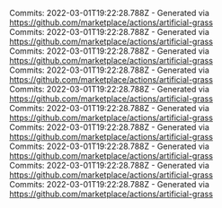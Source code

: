 Commits: 2022-03-01T19:22:28.788Z - Generated via https://github.com/marketplace/actions/artificial-grass
<br>
Commits: 2022-03-01T19:22:28.788Z - Generated via https://github.com/marketplace/actions/artificial-grass
<br>
Commits: 2022-03-01T19:22:28.788Z - Generated via https://github.com/marketplace/actions/artificial-grass
<br>
Commits: 2022-03-01T19:22:28.788Z - Generated via https://github.com/marketplace/actions/artificial-grass
<br>
Commits: 2022-03-01T19:22:28.788Z - Generated via https://github.com/marketplace/actions/artificial-grass
<br>
Commits: 2022-03-01T19:22:28.788Z - Generated via https://github.com/marketplace/actions/artificial-grass
<br>
Commits: 2022-03-01T19:22:28.788Z - Generated via https://github.com/marketplace/actions/artificial-grass
<br>
Commits: 2022-03-01T19:22:28.788Z - Generated via https://github.com/marketplace/actions/artificial-grass
<br>
Commits: 2022-03-01T19:22:28.788Z - Generated via https://github.com/marketplace/actions/artificial-grass
<br>
Commits: 2022-03-01T19:22:28.788Z - Generated via https://github.com/marketplace/actions/artificial-grass
<br>

